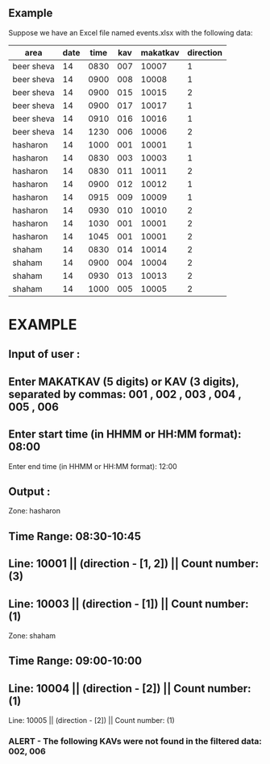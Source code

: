 
## Example

Suppose we have an Excel file named events.xlsx with the following data:

| area       | date | time | kav | makatkav | direction |
|------------|------|------|-----|----------|-----------|
| beer sheva | 14   | 0830 | 007 | 10007    | 1         |
| beer sheva | 14   | 0900 | 008 | 10008    | 1         |
| beer sheva | 14   | 0900 | 015 | 10015    | 2         |
| beer sheva | 14   | 0900 | 017 | 10017    | 1         |
| beer sheva | 14   | 0910 | 016 | 10016    | 1         |
| beer sheva | 14   | 1230 | 006 | 10006    | 2         |
| hasharon   | 14   | 1000 | 001 | 10001    | 1         |
| hasharon   | 14   | 0830 | 003 | 10003    | 1         |
| hasharon   | 14   | 0830 | 011 | 10011    | 2         |
| hasharon   | 14   | 0900 | 012 | 10012    | 1         |
| hasharon   | 14   | 0915 | 009 | 10009    | 1         |
| hasharon   | 14   | 0930 | 010 | 10010    | 2         |
| hasharon   | 14   | 1030 | 001 | 10001    | 2         |
| hasharon   | 14   | 1045 | 001 | 10001    | 2         |
| shaham     | 14   | 0830 | 014 | 10014    | 2         |
| shaham     | 14   | 0900 | 004 | 10004    | 2         |
| shaham     | 14   | 0930 | 013 | 10013    | 2         |
| shaham     | 14   | 1000 | 005 | 10005    | 2         |


# EXAMPLE 

## Input of user :

Enter MAKATKAV (5 digits) or KAV (3 digits), separated by commas:  001 , 002 , 003 , 004 , 005 , 006
---
Enter start time (in HHMM or HH:MM format): 08:00
---
Enter end time (in HHMM or HH:MM format): 12:00


## Output : 

Zone: hasharon

Time Range: 08:30-10:45
---
Line: 10001  ||  (direction - [1, 2]) || Count number: (3)
---
Line: 10003  ||  (direction - [1]) || Count number: (1)
 ----------------------------------- 


Zone: shaham

Time Range: 09:00-10:00
---
Line: 10004  ||  (direction - [2]) || Count number: (1)
---
Line: 10005  ||  (direction - [2]) || Count number: (1)



### ALERT - The following KAVs were not found in the filtered data: 002, 006



